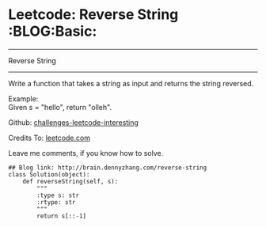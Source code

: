 # Leetcode: Reverse String     :BLOG:Basic:


---

Reverse String  

---

Write a function that takes a string as input and returns the string reversed.  

Example:  
Given s = "hello", return "olleh".  

Github: [challenges-leetcode-interesting](https://github.com/DennyZhang/challenges-leetcode-interesting/tree/master/reverse-string)  

Credits To: [leetcode.com](https://leetcode.com/problems/reverse-string/description/)  

Leave me comments, if you know how to solve.  

    ## Blog link: http://brain.dennyzhang.com/reverse-string
    class Solution(object):
        def reverseString(self, s):
            """
            :type s: str
            :rtype: str
            """
            return s[::-1]